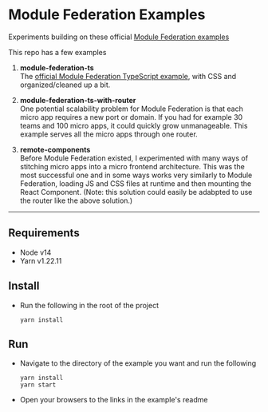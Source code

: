 # Module Federation Examples

Experiments building on these official [Module Federation examples](https://github.com/module-federation/module-federation-examples)

This repo has a few examples
1. **module-federation-ts**  
  The [official Module Federation TypeScript example](https://github.com/module-federation/module-federation-examples/tree/master/typescript), with CSS and organized/cleaned up a bit.  

1. **module-federation-ts-with-router**  
  One potential scalability problem for Module Federation is that each micro app requires a new port or domain. If you had for example 30 teams and 100 micro apps, it could quickly grow unmanageable. This example serves all the micro apps through one router.  

1. **remote-components**  
  Before Module Federation existed, I experimented with many ways of stitching micro apps into a micro frontend architecture. This was the most successful one and in some ways works very similarly to Module Federation, loading JS and CSS files at runtime and then mounting the React Component. (Note: this solution could easily be adabpted to use the router like the above solution.)

---

## Requirements

- Node v14
- Yarn v1.22.11

## Install

- Run the following in the root of the project
  ```
  yarn install
  ```

## Run

- Navigate to the directory of the example you want and run the following  
  ```
  yarn install
  yarn start
  ```
- Open your browsers to the links in the example's readme
